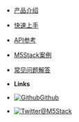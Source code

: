 - [产品介绍](product_documents)
- [快速上手](quick_start)
- [API参考](api_reference)
- [M5Stack案例](m5stack_cases)
- [常见问题解答](faq)


- **Links**
- [![Github](https://icongram.jgog.in/simple/github.svg?color=808080&size=16)Github](https://github.com/watson8544/M5Stack-Documentation-docsify)
- [![Twitter](https://icongram.jgog.in/simple/twitter.svg?colored&size=16)@M5Stack](http://twitter.com/M5Stack)
